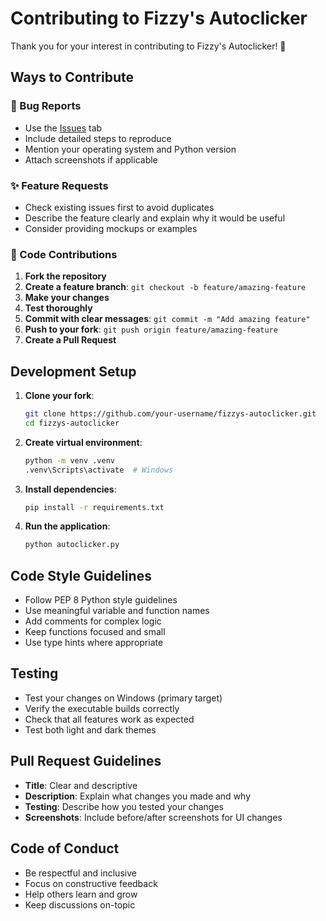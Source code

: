 # Contributing to Fizzy's Autoclicker

Thank you for your interest in contributing to Fizzy's Autoclicker! 🎉

## Ways to Contribute

### 🐛 Bug Reports
- Use the [Issues](https://github.com/your-username/fizzys-autoclicker/issues) tab
- Include detailed steps to reproduce
- Mention your operating system and Python version
- Attach screenshots if applicable

### ✨ Feature Requests
- Check existing issues first to avoid duplicates
- Describe the feature clearly and explain why it would be useful
- Consider providing mockups or examples

### 🔧 Code Contributions
1. **Fork the repository**
2. **Create a feature branch**: `git checkout -b feature/amazing-feature`
3. **Make your changes**
4. **Test thoroughly**
5. **Commit with clear messages**: `git commit -m "Add amazing feature"`
6. **Push to your fork**: `git push origin feature/amazing-feature`
7. **Create a Pull Request**

## Development Setup

1. **Clone your fork**:
   ```bash
   git clone https://github.com/your-username/fizzys-autoclicker.git
   cd fizzys-autoclicker
   ```

2. **Create virtual environment**:
   ```bash
   python -m venv .venv
   .venv\Scripts\activate  # Windows
   ```

3. **Install dependencies**:
   ```bash
   pip install -r requirements.txt
   ```

4. **Run the application**:
   ```bash
   python autoclicker.py
   ```

## Code Style Guidelines

- Follow PEP 8 Python style guidelines
- Use meaningful variable and function names
- Add comments for complex logic
- Keep functions focused and small
- Use type hints where appropriate

## Testing

- Test your changes on Windows (primary target)
- Verify the executable builds correctly
- Check that all features work as expected
- Test both light and dark themes

## Pull Request Guidelines

- **Title**: Clear and descriptive
- **Description**: Explain what changes you made and why
- **Testing**: Describe how you tested your changes
- **Screenshots**: Include before/after screenshots for UI changes

## Code of Conduct

- Be respectful and inclusive
- Focus on constructive feedback
- Help others learn and grow
- Keep discussions on-topic
